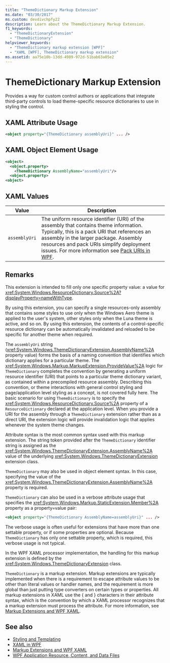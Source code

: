 ```yaml
---
title: "ThemeDictionary Markup Extension"
ms.date: "03/30/2017"
ms.custom: devdivchpfy22
description: Learn about the ThemeDictionary Markup Extension.
f1_keywords: 
  - "ThemeDictionaryExtension"
  - "ThemeDictionary"
helpviewer_keywords: 
  - "ThemeDictionary markup extension [WPF]"
  - "XAML [WPF], ThemeDictionary markup extension"
ms.assetid: aa75e10b-13dd-4989-972d-51bab63a05e2
---
```

# ThemeDictionary Markup Extension

Provides a way for custom control authors or applications that integrate third-party controls to load theme-specific resource dictionaries to use in styling the control.  
  
## XAML Attribute Usage  
  
```xml  
<object property="{ThemeDictionary assemblyUri}" ... />  
```  
  
## XAML Object Element Usage  
  
```xml  
<object>  
  <object.property>  
    <ThemeDictionary AssemblyName="assemblyUri"/>  
  <object.property>  
<object>  
```  
  
## XAML Values  
  
| Value | Description |  
|-------|-------------|  
|`assemblyUri`|The uniform resource identifier (URI) of the assembly that contains theme information. Typically, this is a pack URI that references an assembly in the larger package. Assembly resources and pack URIs simplify deployment issues. For more information see [Pack URIs in WPF](../app-development/pack-uris-in-wpf.md).|  
  
## Remarks  

 This extension is intended to fill only one specific property value: a value for <xref:System.Windows.ResourceDictionary.Source%2A?displayProperty=nameWithType>.  
  
 By using this extension, you can specify a single resources-only assembly that contains some styles to use only when the Windows Aero theme is applied to the user's system, other styles only when the Luna theme is active, and so on. By using this extension, the contents of a control-specific resource dictionary can be automatically invalidated and reloaded to be specific for another theme when required.  
  
 The `assemblyUri` string (<xref:System.Windows.ThemeDictionaryExtension.AssemblyName%2A> property value) forms the basis of a naming convention that identifies which dictionary applies for a particular theme. The <xref:System.Windows.Markup.MarkupExtension.ProvideValue%2A> logic for `ThemeDictionary` completes the convention by generating a uniform resource identifier (URI) that points to a particular theme dictionary variant, as contained within a precompiled resource assembly. Describing this convention, or theme interactions with general control styling and page/application level styling as a concept, is not covered fully here. The basic scenario for using `ThemeDictionary` is to specify the <xref:System.Windows.ResourceDictionary.Source%2A> property of a `ResourceDictionary` declared at the application level. When you provide a URI for the assembly through a `ThemeDictionary` extension rather than as a direct URI, the extension logic will provide invalidation logic that applies whenever the system theme changes.  
  
 Attribute syntax is the most common syntax used with this markup extension. The string token provided after the `ThemeDictionary` identifier string is assigned as the <xref:System.Windows.ThemeDictionaryExtension.AssemblyName%2A> value of the underlying <xref:System.Windows.ThemeDictionaryExtension> extension class.  
  
 `ThemeDictionary` may also be used in object element syntax. In this case, specifying the value of the <xref:System.Windows.ThemeDictionaryExtension.AssemblyName%2A> property is required.  
  
 `ThemeDictionary` can also be used in a verbose attribute usage that specifies the <xref:System.Windows.Markup.StaticExtension.Member%2A> property as a property=value pair:  
  
```xml  
<object property="{ThemeDictionary AssemblyName=assemblyUri}" ... />  
```  
  
 The verbose usage is often useful for extensions that have more than one settable property, or if some properties are optional. Because `ThemeDictionary` has only one settable property, which is required, this verbose usage is not typical.  
  
 In the WPF XAML processor implementation, the handling for this markup extension is defined by the <xref:System.Windows.ThemeDictionaryExtension> class.  
  
 `ThemeDictionary` is a markup extension. Markup extensions are typically implemented when there is a requirement to escape attribute values to be other than literal values or handler names, and the requirement is more global than just putting type converters on certain types or properties. All markup extensions in XAML use the { and } characters in their attribute syntax, which is the convention by which a XAML processor recognizes that a markup extension must process the attribute. For more information, see [Markup Extensions and WPF XAML](markup-extensions-and-wpf-xaml.md).  
  
## See also

- [Styling and Templating](../controls/styles-templates-overview.md)
- [XAML in WPF](xaml-in-wpf.md)
- [Markup Extensions and WPF XAML](markup-extensions-and-wpf-xaml.md)
- [WPF Application Resource, Content, and Data Files](../app-development/wpf-application-resource-content-and-data-files.md)
